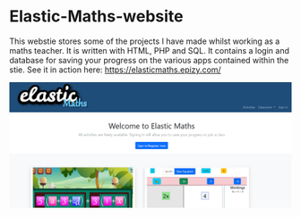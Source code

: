 # Elastic-Maths-website
This webstie stores some of the projects I have made whilst working as a maths teacher. It is written with HTML, PHP and SQL. It contains a login and database for saving your progress on the various apps contained within the stie. See it in action here: https://elasticmaths.epizy.com/


![Screenshot](https://github.com/PhilAldridge/Elastic-Maths-website/blob/main/emaths.png)
